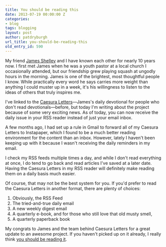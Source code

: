```yaml
---
title: You should be reading this
date: 2013-07-19 00:00:00 Z
categories:
- blog
tags: blogging
layout: post
author: patdryburgh
url_title: you-should-be-reading-this
old_entry_id: 590
---
```


<!-- I've recently made the decision to no longer post a link list on my blog. When I started, it was a way to keep myself posting at least something on the site on a regular basis, while also being a great way to share things I found interesting.

Recently I've come to realize that I'm just not a very good link blogger. There are plenty of others who do a much better job, and there are [other venues][3] for me to share that link to that funny video you haven't seen that don't get in the way of my own content.

All of that said, I do have something I want to share with you which, if you're anything like me, you'll really, really enjoy. -->

My friend [James Shelley][1] and I have known each other for nearly 10 years now. I first met James when he was a youth pastor at a local church I occasionally attended, but our friendship grew playing squash at ungodly hours in the morning. James is one of the brightest, most thoughtful people I know. While practically every word he says carries more weight than anything I could muster up in a week, it's his willingness to listen to the ideas of others that truly inspires me.

I've linked to the [Caesura Letters][2]—James's daily devotional for people who don't read devotionals—before, but today I'm writing about the project because of some very exciting news. As of today, you can now receive the daily issue in your RSS reader instead of just your email inbox.

A few months ago, I had set up a rule in Gmail to forward all of my Caesura Letters to Instapaper, which I found to be a much better reading environment for the content than an inbox. However, lately I haven't been keeping up with it because I wasn't receiving the daily reminders in my email.

I check my RSS feeds multiple times a day, and while I don't read everything at once, I do tend to go back and read articles I've saved at a later date. Having the Caesura Letters in my RSS reader will definitely make reading them on a daily basis much easier.

Of course, that may not be the best system for you. If you'd prefer to read the Caesura Letters in another format, there are plenty of choices:

1. Obviously, the RSS Feed
2. The tried-and-true daily email
3. A new weekly digest email
4. A quarterly e-book, and for those who still love that old musty smell,
5. A quarterly paperback book

My congrats to James and the team behind Caesura Letters for a great update to an awesome project. If you haven't picked up on it already, I really think [you should be reading it][2].

[1]: https://twitter.com/jamesshelley
[2]: http://caesuraletters.com
[3]: http://twitter.com/patdryburgh